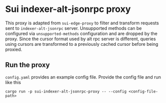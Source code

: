 # Sui indexer-alt-jsonrpc proxy

This proxy is adapted from `sui-edge-proxy` to filter and transform requests sent to `indexer-alt-jsonrpc` server.
Unsupported methods can be configured via `unsupported-methods` configuration and are dropped by the proxy.
Since the cursor format used by alt rpc server is different, queries using cursors are transformed to a previously cached cursor before being proxied.

## Run the proxy
`config.yaml` provides an example config file. Provide the config file and run like this
```
cargo run -p sui-indexer-alt-jsonrpc-proxy -- --config <config-file-path>
```

